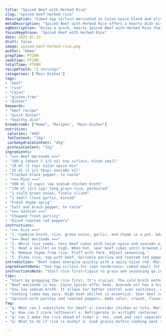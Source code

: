 ```yaml
---
title: "Spiced Beef with Herbed Rice"
slug: "spiced-beef-herbed-rice"
description: "Cubed top sirloin marinated in Cajun spice blend and olive oil, pan-seared to preferred doneness. Served with long grain rice cooked in broth with garlic and fresh herbs. No nuts, dairy, gluten, or eggs. Quick marinade shortens time. Aromatic herbed rice adds depth. Simple, straightforward, hearty."
metaDescription: "Spiced Beef with Herbed Rice offers a hearty dish with small cubes of sirloin marinated in Cajun spices served on flavorful herbed rice."
ogDescription: "Enjoy a quick, hearty Spiced Beef with Herbed Rice that combines marinated sirloin with aromatic herbed rice for a satisfying meal."
focusKeyphrase: "Spiced Beef with Herbed Rice"
date: 2025-07-23
draft: false
image: spiced-beef-herbed-rice.png
author: "Emma"
prepTime: PT25M
cookTime: PT15M
totalTime: PT40M
recipeYield: "2 servings"
categories: ["Main Dishes"]
tags:
- "beef"
- "rice"
- "Cajun"
- "gluten-free"
- "dinner"
keywords:
- "beef recipe"
- "quick dinner"
- "healthy dish"
breadcrumb: ["Home", "Recipes", "Main Dishes"]
nutrition: 
 calories: "460"
 fatContent: "16g"
 carbohydrateContent: "45g"
 proteinContent: "32g"
ingredients:
- "=== Beef marinade ==="
- "160 g (about 5 1/2 oz) top sirloin, diced small"
- "10 ml (2 tsp) Cajun spice mix"
- "25 ml (1 1/2 tbsp) avocado oil"
- "Cracked black pepper, to taste"
- "=== Rice ==="
- "500 ml (2 cups) low sodium chicken broth"
- "150 ml (2/3 cup) long grain rice, parboiled"
- "1 stalk green onion, finely sliced"
- "1 small clove garlic, minced"
- "Fresh thyme sprig"
- "Salt and black pepper, to taste"
- "=== Garnish ==="
- "Chopped fresh parsley"
- "Diced roasted red peppers"
instructions:
- "=== Rice ==="
- "1. Combine broth, rice, green onion, garlic, and thyme in a pot. Add salt and pepper to taste. Bring to boil. Reduce heat, cover, simmer gently 18-22 minutes. Avoid stirring. Rice tender when broth absorbed."
- "=== Beef marinade ==="
- "2. While rice cooks, toss beef cubes with Cajun spice and avocado oil. Crack pepper liberally. Let rest 20 minutes to absorb flavors."
- "3. Heat a skillet on high. When hot, sear beef cubes until browned outside but juicy inside, about 4-6 minutes total depending on size. Stir occasionally."
- "4. Remove thyme from rice. Fluff with fork. Adjust seasoning."
- "5. Plate rice, top with beef. Sprinkle parsley and roasted red peppers over for brightness and texture."
introduction: "Beef cubes energize quickly with a spicy Cajun rub. Marinate briefly, just enough to touch the meat with lively heat and rich oil. Rice simmers gently, soaking garlic punch and subtle thyme notes. No fuss, no filler. Just meat, herb, and grain. The skillet's roar is the only sound before sear and sizzle begin. A plate with a rustic feel—rustling spinach? Maybe next time. Roasted peppers add sweet sharp contrast. Simple but robust. No allergens, no dairy, gluten or nuts. Hardly fancy, just a hungry fix."
ingredientsNote: "Use top sirloin for lean tenderness; cubed small for fast cooking. Cajun spices swapped here instead of Montreal steak spice, sharper, with cayenne kick and herbs. Avocado oil replaces olive oil for higher smoke point. Rice cooked not just in water but broth—extra depth, umami rich. Fresh thyme sprig included for aromatic lift, easy to remove after cooking. Green onion and garlic input scent and mild bite. Optional roasted red peppers bring color, sweetness, crunch. Salt and pepper simple but essential, adjust per taste. Ingredients measured to feed two with hungry appetites, scalable."
instructionsNote: "Start rice first—liquid to grain and seasoning go in cold; simmer low to avoid mushy rice. No stirring keeps grains separate, steaming steady. Marinate beef mid rice cook so timing aligns. High heat skillet crucial to brown meat quickly, locking juice. Turn beef cubes sparingly, want crusty edges. Remove the thyme sprig before fluffing rice. Plating straightforward: rice low mound, beef atop, scatter parsley and peppers for final flair. Total time adjustable by a few minutes, avoid overcooking beef."
tips:
- "Start by prepping the rice first. It's crucial. The cold broth method enhances flavor. Don't stir during cooking. Keep it separate. Let it steam."
- "Beef marinade is key. Cajun spices offer heat. Avocado oil has a higher smoke point. Brown the meat quickly. Crusty edges are what you want. Juicy inside."
- "Use low sodium broth. It allows for better control over saltiness. Adjust seasonings later. Add fresh thyme for aroma. Remove thyme sprigs before fluffing."
- "Cooking times may vary. High heat skillet is essential. Sear beef cubes, want that brown, crispy outside. Turn only occasionally. Don't crowd the pan. Juices need space."
- "Garnish with parsley and roasted peppers. Adds color, crunch, flavor depth. Always plate rice first. Then layer beef on top. It's about presentation and taste."
faq:
- "q: What can I substitute for beef? a: Consider chicken or tofu. Marinate the same way. Adjust cooking time. Still a great meal."
- "q: How can I store leftovers? a: Refrigerate in airtight container. It'll keep for 3 days. Reheat gently. Might add a splash of broth."
- "q: Can I make the rice ahead of time? a: Yes, cook and cool separately. Store properly. Reheat just before serving. Keep flavor intact."
- "q: What to do if rice is mushy? a: Soak grains before cooking next time. Avoid high heat. Steaming is better. Fluff carefully."

---
```

